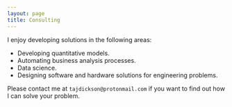 ```yaml
---
layout: page
title: Consulting
---
```


I enjoy developing solutions in the following areas:

- Developing quantitative models.
- Automating business analysis processes.
- Data science.
- Designing software and hardware solutions for engineering problems.

Please contact me at ``tajdickson@protonmail.com`` if you want to find out how I can solve your problem.